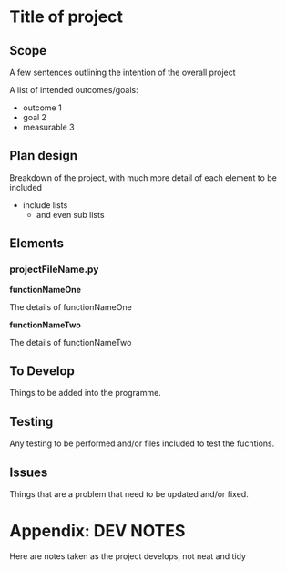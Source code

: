 # Title of project

## Scope

A few sentences outlining the intention of the overall project

A list of intended outcomes/goals:

- outcome 1
- goal 2
- measurable 3

## Plan design

Breakdown of the project, with much more detail of each element to be included

- include lists
   - and even sub lists

## Elements

### projectFileName.py

**functionNameOne**

The details of functionNameOne

**functionNameTwo**

The details of functionNameTwo

## To Develop

Things to be added into the programme.

## Testing

Any testing to be performed and/or files included to test the fucntions.

## Issues

Things that are a problem that need to be updated and/or fixed.

# Appendix:  DEV NOTES

Here are notes taken as the project develops, not neat and tidy
